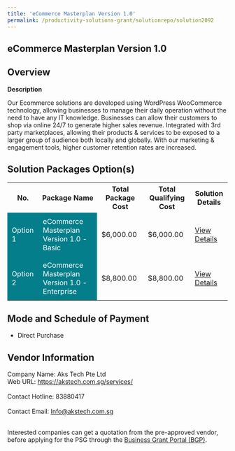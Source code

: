```yaml
---
title: 'eCommerce Masterplan Version 1.0'
permalink: /productivity-solutions-grant/solutionrepo/solution2092
---
```


## eCommerce Masterplan Version 1.0

## Overview

**Description**

Our Ecommerce solutions are developed using WordPress WooCommerce technology, allowing businesses to manage their daily operation without the need to have any IT knowledge. Businesses can allow their customers to shop via online 24/7 to generate higher sales revenue. Integrated with 3rd party marketplaces, allowing their products & services to be exposed to a larger group of audience both locally and globally. With our marketing & engagement tools, higher customer retention rates are increased.

## Solution Packages Option(s)

<table>
<tr>
<th><b>No.</b></th>
<th><b>Package Name</b></th>
<th><b>Total Package Cost</b></th>
<th><b>Total Qualifying Cost</b></th>
<th><b>Solution Details</b></th>
</tr>
<tr>
<td style='padding: 10px; background-color: #037E8A; color: #FFFFFF;'>Option 1</td>
<td style='padding: 10px; background-color: #037E8A; color: #FFFFFF;'>eCommerce Masterplan Version 1.0 - Basic</td>
<td style='padding: 10px;'>$6,000.00</td>
<td style='padding: 10px;'>$6,000.00</td>
<td style='padding: 10px;'><a href='https://www.gobusiness.gov.sg/images/psg/Desensitised_Aks_Tech_Annex_3_CR_wef_2_Sept_2021_Part_1.pdf' target='_blank'>View Details</a></td>
</tr>
<tr>
<td style='padding: 10px; background-color: #037E8A; color: #FFFFFF;'>Option 2</td>
<td style='padding: 10px; background-color: #037E8A; color: #FFFFFF;'>eCommerce Masterplan Version 1.0 - Enterprise</td>
<td style='padding: 10px;'>$8,800.00</td>
<td style='padding: 10px;'>$8,800.00</td>
<td style='padding: 10px;'><a href='https://www.gobusiness.gov.sg/images/psg/Desensitised_Aks_Tech_Annex_3_CR_wef_2_Sept_2021_Part_2.pdf' target='_blank'>View Details</a></td>
</tr>
</table>

## Mode and Schedule of Payment

 - Direct Purchase

## Vendor Information

 Company Name: Aks Tech Pte Ltd<br>Web URL: https://akstech.com.sg/services/ <br><br>Contact Hotline: 83880417 <br><br>Contact Email: Info@akstech.com.sg <br><br>

Interested companies can get a quotation from the pre-approved vendor, before applying for the PSG through the <a href='https://www.businessgrants.gov.sg/' target='_blank' rel='noopener'>Business Grant Portal (BGP)</a>.

<script src="/jquery/resize-tables.js"></script>
